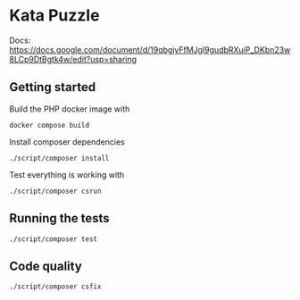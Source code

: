 # Kata Puzzle

Docs: https://docs.google.com/document/d/19qbgjyFfMJgl9gudbRXuiP_DKbn23w8LCp9DtBgtk4w/edit?usp=sharing

## Getting started

Build the PHP docker image with
```shell
docker compose build
```

Install composer dependencies
```shell
./script/composer install
```

Test everything is working with
```shell
./script/composer csrun
```

## Running the tests
```shell
./script/composer test
```

## Code quality
```shell
./script/composer csfix
```
